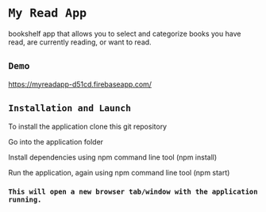 # `My Read App`
bookshelf app that allows you to select and categorize books you have read, are currently reading, or want to read.

## `Demo`
https://myreadapp-d51cd.firebaseapp.com/

## `Installation and Launch`
To install the application clone this git repository

Go into the application folder

Install dependencies using npm command line tool (npm install)

Run the application, again using npm command line tool (npm start)

### `This will open a new browser tab/window with the application running.`